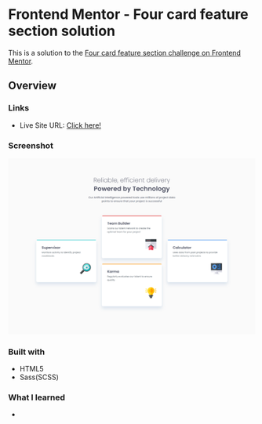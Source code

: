 # Frontend Mentor - Four card feature section solution

This is a solution to the [Four card feature section challenge on Frontend Mentor](https://www.frontendmentor.io/challenges/four-card-feature-section-weK1eFYK).

## Overview

### Links

- Live Site URL: [Click here!](https://four-card-feature-section-jj.netlify.app/)

### Screenshot

![](./design/screenshot.png)

### Built with

- HTML5
- Sass(SCSS)

### What I learned

- 
